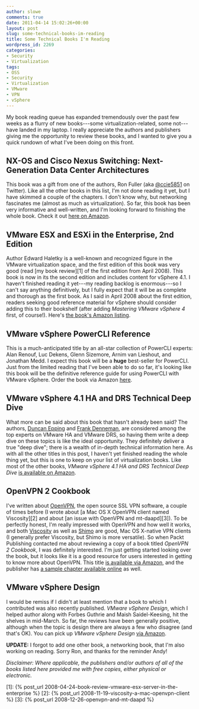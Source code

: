 ```yaml
---
author: slowe
comments: true
date: 2011-04-14 15:02:26+00:00
layout: post
slug: some-technical-books-im-reading
title: Some Technical Books I'm Reading
wordpress_id: 2269
categories:
- Security
- Virtualization
tags:
- OSS
- Security
- Virtualization
- VMware
- VPN
- vSphere
---
```


My book reading queue has expanded tremendously over the past few weeks as a flurry of new books---some virtualization-related, some not---have landed in my laptop. I really appreciate the authors and publishers giving me the opportunity to review these books, and I wanted to give you a quick rundown of what I've been doing on this front.

## NX-OS and Cisco Nexus Switching: Next-Generation Data Center Architectures

This book was a gift from one of the authors, Ron Fuller (aka [@ccie5851](http://twitter.com/ccie5851) on Twitter). Like all the other books in this list, I'm not done reading it yet, but I have skimmed a couple of the chapters. I don't know why, but networking fascinates me (almost as much as virtualization). So far, this book has been very informative and well-written, and I'm looking forward to finishing the whole book. Check it out [here on Amazon](http://www.amazon.com/NX-OS-Cisco-Nexus-Switching-Next-Generation/dp/1587058928/ref=sr_1_1?ie=UTF8&qid=1302819204&sr=8-1).

## VMware ESX and ESXi in the Enterprise, 2nd Edition

Author Edward Haletky is a well-known and recognized figure in the VMware virtualization space, and the first edition of this book was very good (read [my book review][1] of the first edition from April 2008). This book is now in its the second edition and includes content for vSphere 4.1. I haven't finished reading it yet---my reading backlog is enormous---so I can't say anything definitively, but I fully expect that it will be as complete and thorough as the first book. As I said in April 2008 about the first edition, readers seeking good reference material for vSphere should consider adding this to their bookshelf (after adding _Mastering VMware vSphere 4_ first, of course!). Here's [the book's Amazon listing](http://www.amazon.com/VMware-ESX-ESXi-Enterprise-Virtualization/dp/0137058977/ref=sr_1_9?ie=UTF8&qid=1302810703&sr=8-9).

## VMware vSphere PowerCLI Reference

This is a much-anticipated title by an all-star collection of PowerCLI experts: Alan Renouf, Luc Dekens, Glenn Sizemore, Arnim van Lieshout, and Jonathan Medd. I expect this book will be a **huge** best-seller for PowerCLI. Just from the limited reading that I've been able to do so far, it's looking like this book will be the definitive reference guide for using PowerCLI with VMware vSphere. Order the book via Amazon [here](http://www.amazon.com/VMware-vSphere-PowerCLI-Reference-Administration/dp/0470890797/ref=sr_1_4?ie=UTF8&qid=1302810703&sr=8-4).

## VMware vSphere 4.1 HA and DRS Technical Deep Dive

What more can be said about this book that hasn't already been said? The authors, [Duncan Epping](http://www.yellow-bricks.com) and [Frank Denneman](http://frankdenneman.nl/), are considered among the top experts on VMware HA and VMware DRS, so having them write a deep dive on these topics is like the ideal opportunity. They definitely deliver a true "deep dive"; there is a wealth of in-depth technical information here. As with all the other titles in this post, I haven't yet finished reading the whole thing yet, but this is one to keep on your list of virtualization books. Like most of the other books, _VMware vSphere 4.1 HA and DRS Technical Deep Dive_ [is available on Amazon](http://www.amazon.com/VMware-vSphere-4-1-Technical-deepdive/dp/1456301446/ref=sr_1_3?ie=UTF8&qid=1302810703&sr=8-3).

## OpenVPN 2 Cookbook

I've written about [OpenVPN](http://openvpn.net/), the open source SSL VPN software, a couple of times before (I wrote about [a Mac OS X OpenVPN client named Viscosity][2] and about [an issue with OpenVPN and mt-daapd][3]). To be perfectly honest, I'm really impressed with OpenVPN and how well it works, and both [Viscosity](http://www.thesparklabs.com/viscosity/) as well as [Shimo](http://www.chungwasoft.com/shimo/) are good, Mac OS X-native VPN clients (I generally prefer Viscosity, but Shimo is more versatile). So when Packt Publishing contacted me about reviewing a copy of a book titled _OpenVPN 2 Cookbook_, I was definitely interested. I'm just getting started looking over the book, but it looks like it is a good resource for users interested in getting to know more about OpenVPN. This title [is available via Amazon](http://www.amazon.com/OpenVPN-Cookbook-Jan-Just-Keijser/dp/1849510105/ref=sr_1_1?ie=UTF8&qid=1302810797&sr=8-1), and the publisher has [a sample chapter available online](https://www.packtpub.com/sites/default/files/0103-chapter-7-troubleshooting-open-vpn-configurations%20.pdf?utm_source=packtpub&utm_medium=free&utm_campaign=pdf) as well.

## VMware vSphere Design

I would be remiss if I didn't at least mention that a book to which I contributed was also recently published. _VMware vSphere Design_, which I helped author along with Forbes Guthrie and Maish Saidel-Keesing, hit the shelves in mid-March. So far, the reviews have been generally positive, although when the topic is design there are always a few who disagree (and that's OK). You can pick up _VMware vSphere Design_ [via Amazon](http://www.amazon.com/VMware-vSphere-Design-Forbes-Guthrie/dp/0470922028/ref=sr_1_2?ie=UTF8&qid=1302810703&sr=8-2).

**UPDATE:** I forgot to add one other book, a networking book, that I'm also working on reading. Sorry Ron, and thanks for the reminder Andy!

_Disclaimer: Where applicable, the publishers and/or authors of all of the books listed here provided me with free copies, either physical or electronic._

[1]: {% post_url 2008-04-24-book-review-vmware-esx-server-in-the-enterprise %}
[2]: {% post_url 2008-11-19-viscosity-a-mac-openvpn-client %}
[3]: {% post_url 2008-12-26-openvpn-and-mt-daapd %}

